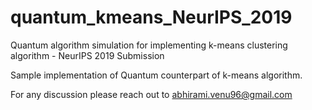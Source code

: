 # quantum_kmeans_NeurIPS_2019
Quantum algorithm simulation for implementing k-means clustering algorithm - NeurIPS 2019 Submission

Sample implementation of Quantum counterpart of k-means algorithm.

For any discussion please reach out to abhirami.venu96@gmail.com
